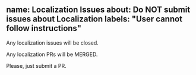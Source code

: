 name: Localization Issues
about:  Do NOT submit issues about Localization
labels:  "User cannot follow instructions"
---

Any localization issues will be closed.

Any localization PRs will be MERGED.

Please, just submit a PR.

